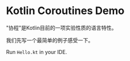 Kotlin Coroutines Demo
======================

"协程"是Kotlin目前的一项实验性质的语言特性。

我们先写一个最简单的例子感受一下。

Run `Hello.kt` in your IDE.